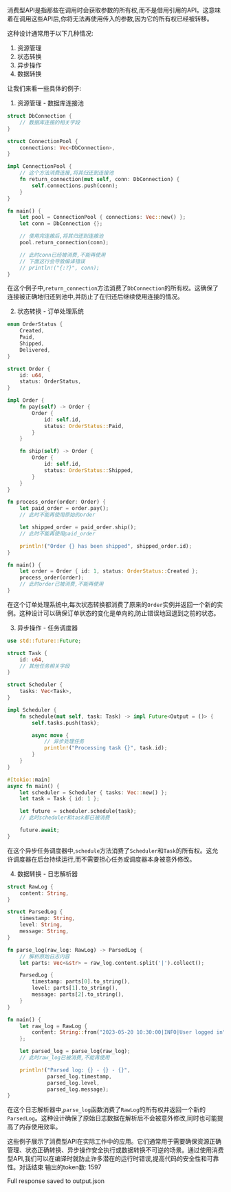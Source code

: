 消费型API是指那些在调用时会获取参数的所有权,而不是借用引用的API。这意味着在调用这些API后,你将无法再使用传入的参数,因为它的所有权已经被转移。

这种设计通常用于以下几种情况:

1. 资源管理
2. 状态转换
3. 异步操作
4. 数据转换

让我们来看一些具体的例子:

1. 资源管理 - 数据库连接池

```rust
struct DbConnection {
    // 数据库连接的相关字段
}

struct ConnectionPool {
    connections: Vec<DbConnection>,
}

impl ConnectionPool {
    // 这个方法消费连接,将其归还到连接池
    fn return_connection(mut self, conn: DbConnection) {
        self.connections.push(conn);
    }
}

fn main() {
    let pool = ConnectionPool { connections: Vec::new() };
    let conn = DbConnection {};

    // 使用完连接后,将其归还到连接池
    pool.return_connection(conn);

    // 此时conn已经被消费,不能再使用
    // 下面这行会导致编译错误
    // println!("{:?}", conn);
}
```

在这个例子中,`return_connection`方法消费了`DbConnection`的所有权。这确保了连接被正确地归还到池中,并防止了在归还后继续使用连接的情况。

2. 状态转换 - 订单处理系统

```rust
enum OrderStatus {
    Created,
    Paid,
    Shipped,
    Delivered,
}

struct Order {
    id: u64,
    status: OrderStatus,
}

impl Order {
    fn pay(self) -> Order {
        Order {
            id: self.id,
            status: OrderStatus::Paid,
        }
    }

    fn ship(self) -> Order {
        Order {
            id: self.id,
            status: OrderStatus::Shipped,
        }
    }
}

fn process_order(order: Order) {
    let paid_order = order.pay();
    // 此时不能再使用原始的order

    let shipped_order = paid_order.ship();
    // 此时不能再使用paid_order

    println!("Order {} has been shipped", shipped_order.id);
}

fn main() {
    let order = Order { id: 1, status: OrderStatus::Created };
    process_order(order);
    // 此时order已被消费,不能再使用
}
```

在这个订单处理系统中,每次状态转换都消费了原来的`Order`实例并返回一个新的实例。这种设计可以确保订单状态的变化是单向的,防止错误地回退到之前的状态。

3. 异步操作 - 任务调度器

```rust
use std::future::Future;

struct Task {
    id: u64,
    // 其他任务相关字段
}

struct Scheduler {
    tasks: Vec<Task>,
}

impl Scheduler {
    fn schedule(mut self, task: Task) -> impl Future<Output = ()> {
        self.tasks.push(task);

        async move {
            // 异步处理任务
            println!("Processing task {}", task.id);
        }
    }
}

#[tokio::main]
async fn main() {
    let scheduler = Scheduler { tasks: Vec::new() };
    let task = Task { id: 1 };

    let future = scheduler.schedule(task);
    // 此时scheduler和task都已被消费

    future.await;
}
```

在这个异步任务调度器中,`schedule`方法消费了`Scheduler`和`Task`的所有权。这允许调度器在后台持续运行,而不需要担心任务或调度器本身被意外修改。

4. 数据转换 - 日志解析器

```rust
struct RawLog {
    content: String,
}

struct ParsedLog {
    timestamp: String,
    level: String,
    message: String,
}

fn parse_log(raw_log: RawLog) -> ParsedLog {
    // 解析原始日志内容
    let parts: Vec<&str> = raw_log.content.split('|').collect();

    ParsedLog {
        timestamp: parts[0].to_string(),
        level: parts[1].to_string(),
        message: parts[2].to_string(),
    }
}

fn main() {
    let raw_log = RawLog {
        content: String::from("2023-05-20 10:30:00|INFO|User logged in"),
    };

    let parsed_log = parse_log(raw_log);
    // 此时raw_log已被消费,不能再使用

    println!("Parsed log: {} - {} - {}",
             parsed_log.timestamp,
             parsed_log.level,
             parsed_log.message);
}
```

在这个日志解析器中,`parse_log`函数消费了`RawLog`的所有权并返回一个新的`ParsedLog`。这种设计确保了原始日志数据在解析后不会被意外修改,同时也可能提高了内存使用效率。

这些例子展示了消费型API在实际工作中的应用。它们通常用于需要确保资源正确管理、状态正确转换、异步操作安全执行或数据转换不可逆的场景。通过使用消费型API,我们可以在编译时就防止许多潜在的运行时错误,提高代码的安全性和可靠性。对话结束
输出的token数: 1597


Full response saved to output.json
